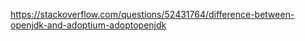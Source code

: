 <https://stackoverflow.com/questions/52431764/difference-between-openjdk-and-adoptium-adoptopenjdk>
